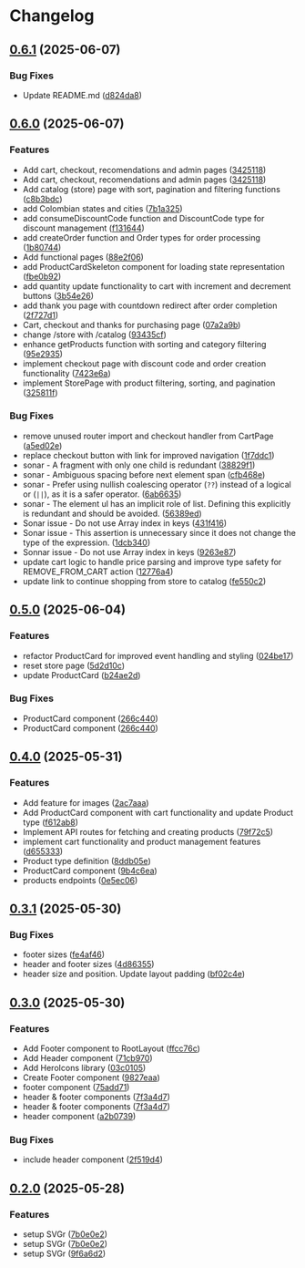 # Changelog

## [0.6.1](https://github.com/JhojanRop/404-tech/compare/v0.6.0...v0.6.1) (2025-06-07)


### Bug Fixes

* Update README.md ([d824da8](https://github.com/JhojanRop/404-tech/commit/d824da80a146445bcb9c2f00d6963f0df8a5877c))

## [0.6.0](https://github.com/JhojanRop/404-tech/compare/v0.5.0...v0.6.0) (2025-06-07)


### Features

* Add cart, checkout, recomendations and admin pages ([3425118](https://github.com/JhojanRop/404-tech/commit/3425118a49f9d175e28ada20720c27f41bbd2193))
* Add cart, checkout, recomendations and admin pages ([3425118](https://github.com/JhojanRop/404-tech/commit/3425118a49f9d175e28ada20720c27f41bbd2193))
* Add catalog (store) page with sort, pagination and filtering functions ([c8b3bdc](https://github.com/JhojanRop/404-tech/commit/c8b3bdcfe7ae620a0abb1b8069cff4e791645257))
* add Colombian states and cities ([7b1a325](https://github.com/JhojanRop/404-tech/commit/7b1a3256675d1271446ffd946941cda5135f0625))
* add consumeDiscountCode function and DiscountCode type for discount management ([f131644](https://github.com/JhojanRop/404-tech/commit/f131644081d5baa28cf44d8244f0b740e69f7299))
* add createOrder function and Order types for order processing ([1b80744](https://github.com/JhojanRop/404-tech/commit/1b807446833be76a5748646b45a22d79b2466a2d))
* Add functional pages ([88e2f06](https://github.com/JhojanRop/404-tech/commit/88e2f062dbc8b99175f666a53d53b644afc2d4b4))
* add ProductCardSkeleton component for loading state representation ([fbe0b92](https://github.com/JhojanRop/404-tech/commit/fbe0b9251b306be2b070b2457287b14f157943d2))
* add quantity update functionality to cart with increment and decrement buttons ([3b54e26](https://github.com/JhojanRop/404-tech/commit/3b54e26985e2bab76ed05304d886ca2a9b2153ec))
* add thank you page with countdown redirect after order completion ([2f727d1](https://github.com/JhojanRop/404-tech/commit/2f727d1b96c4395578c80bd43202a5d1fe6c5db0))
* Cart, checkout and thanks for purchasing page ([07a2a9b](https://github.com/JhojanRop/404-tech/commit/07a2a9b1f013b0ad2dfeb8416bcf43f750283cda))
* change /store with /catalog ([93435cf](https://github.com/JhojanRop/404-tech/commit/93435cf4dfdc2366643a285653984d0a144149cc))
* enhance getProducts function with sorting and category filtering ([95e2935](https://github.com/JhojanRop/404-tech/commit/95e2935630b5905320bb46c77837c0785fcba250))
* implement checkout page with discount code and order creation functionality ([7423e6a](https://github.com/JhojanRop/404-tech/commit/7423e6a55b0bf5104b1efe3cbfa1daeedc9bc706))
* implement StorePage with product filtering, sorting, and pagination ([325811f](https://github.com/JhojanRop/404-tech/commit/325811f7f0d1a2039a4cd80d580077c8e64f70ba))


### Bug Fixes

* remove unused router import and checkout handler from CartPage ([a5ed02e](https://github.com/JhojanRop/404-tech/commit/a5ed02ebb946c27419444665d7293287368584fc))
* replace checkout button with link for improved navigation ([1f7ddc1](https://github.com/JhojanRop/404-tech/commit/1f7ddc12d7438ec7e175d53f95e3bf231c2e47a0))
* sonar - A fragment with only one child is redundant ([38829f1](https://github.com/JhojanRop/404-tech/commit/38829f195ffe9343b417016da7128a02ece3b5da))
* sonar - Ambiguous spacing before next element span ([cfb468e](https://github.com/JhojanRop/404-tech/commit/cfb468e211523b4c1269dbb59912789fc446df6f))
* sonar - Prefer using nullish coalescing operator (`??`) instead of a logical or (`||`), as it is a safer operator. ([6ab6635](https://github.com/JhojanRop/404-tech/commit/6ab6635621249e43ffae58f3fd7927497fbfd9b0))
* sonar - The element ul has an implicit role of list. Defining this explicitly is redundant and should be avoided. ([56389ed](https://github.com/JhojanRop/404-tech/commit/56389ed81eff31e0891123f909e87115c5a937d1))
* Sonar issue - Do not use Array index in keys ([431f416](https://github.com/JhojanRop/404-tech/commit/431f4163a8de89c4f422385a69d6892bea5ba9f2))
* Sonar issue - This assertion is unnecessary since it does not change the type of the expression. ([1dcb340](https://github.com/JhojanRop/404-tech/commit/1dcb34083fbcb03e20da3e1720f0c57b9ad5754e))
* Sonnar issue - Do not use Array index in keys ([9263e87](https://github.com/JhojanRop/404-tech/commit/9263e8797a094a48308e150f995efb610ccdca3f))
* update cart logic to handle price parsing and improve type safety for REMOVE_FROM_CART action ([12776a4](https://github.com/JhojanRop/404-tech/commit/12776a42ad387a4ca50a84557b1e8e44aa2dafb7))
* update link to continue shopping from store to catalog ([fe550c2](https://github.com/JhojanRop/404-tech/commit/fe550c20fb36d90684c2e58d0c1ad76e937a8de3))

## [0.5.0](https://github.com/JhojanRop/404-tech/compare/v0.4.0...v0.5.0) (2025-06-04)


### Features

* refactor ProductCard for improved event handling and styling ([024be17](https://github.com/JhojanRop/404-tech/commit/024be17e6a9ebfd47378180ee4a00c0e5364ad10))
* reset store page ([5d2d10c](https://github.com/JhojanRop/404-tech/commit/5d2d10ce0be4159626d9402e1640b534f30dfed2))
* update ProductCard ([b24ae2d](https://github.com/JhojanRop/404-tech/commit/b24ae2d5856574e427629d95cddace3894bd7d76))


### Bug Fixes

* ProductCard component ([266c440](https://github.com/JhojanRop/404-tech/commit/266c44092fae0691ad0ce841d17d118e78e5dc6f))
* ProductCard component ([266c440](https://github.com/JhojanRop/404-tech/commit/266c44092fae0691ad0ce841d17d118e78e5dc6f))

## [0.4.0](https://github.com/JhojanRop/404-tech/compare/v0.3.1...v0.4.0) (2025-05-31)


### Features

* Add feature for images ([2ac7aaa](https://github.com/JhojanRop/404-tech/commit/2ac7aaa1a4ed3b74e152a33930cd5f8f60d7863b))
* Add ProductCard component with cart functionality and update Product type ([f612ab8](https://github.com/JhojanRop/404-tech/commit/f612ab850357b44e0693a0a9dc7eb32f35bb6cba))
* Implement API routes for fetching and creating products ([79f72c5](https://github.com/JhojanRop/404-tech/commit/79f72c520cac185994f369f6d67cbd73ea56af2d))
* implement cart functionality and product management features ([d655333](https://github.com/JhojanRop/404-tech/commit/d65533389e75c6c6a032a089ce9f7ca56c891d76))
* Product type definition ([8ddb05e](https://github.com/JhojanRop/404-tech/commit/8ddb05e99c9070a4e8441b8a5cebe584fc781120))
* ProductCard component ([9b4c6ea](https://github.com/JhojanRop/404-tech/commit/9b4c6ea4cbab0445efbab4ee7b388c8918445f61))
* products endpoints ([0e5ec06](https://github.com/JhojanRop/404-tech/commit/0e5ec0628efa2cd2c7f8d8d7c669227a1fed4027))

## [0.3.1](https://github.com/JhojanRop/404-tech/compare/v0.3.0...v0.3.1) (2025-05-30)


### Bug Fixes

* footer sizes ([fe4af46](https://github.com/JhojanRop/404-tech/commit/fe4af46d0e38438a4e6b8912f5831117d5293664))
* header and footer sizes ([4d86355](https://github.com/JhojanRop/404-tech/commit/4d86355b4f1d782257263ab1a1c283b3e762162a))
* header size and position. Update layout padding ([bf02c4e](https://github.com/JhojanRop/404-tech/commit/bf02c4eddaa59895b33585d4ff7b65e095b3fe7d))

## [0.3.0](https://github.com/JhojanRop/404-tech/compare/v0.2.0...v0.3.0) (2025-05-30)


### Features

* Add Footer component to RootLayout ([ffcc76c](https://github.com/JhojanRop/404-tech/commit/ffcc76c4bdb9da796e0aff97241315a776b21a35))
* Add Header component ([71cb970](https://github.com/JhojanRop/404-tech/commit/71cb970b0c7cd00bb0d3a5b524e9d72d8198fce4))
* Add HeroIcons library ([03c0105](https://github.com/JhojanRop/404-tech/commit/03c01058766c71524f5305c95cfcae683f74a933))
* Create Footer component ([9827eaa](https://github.com/JhojanRop/404-tech/commit/9827eaa3b7b9e06668c8734076873f5e96c65f88))
* footer component ([75add71](https://github.com/JhojanRop/404-tech/commit/75add7166f001e388a5f1e7cd5eb86e835c29687))
* header & footer components ([7f3a4d7](https://github.com/JhojanRop/404-tech/commit/7f3a4d7eb288e6d4fc03b4308536f3b084cdc1a6))
* header & footer components ([7f3a4d7](https://github.com/JhojanRop/404-tech/commit/7f3a4d7eb288e6d4fc03b4308536f3b084cdc1a6))
* header component ([a2b0739](https://github.com/JhojanRop/404-tech/commit/a2b0739bc34eb712492efea5ebadda5abc1d3f97))


### Bug Fixes

* include header component ([2f519d4](https://github.com/JhojanRop/404-tech/commit/2f519d42e243161f73396b6fb103098520b2ce3d))

## [0.2.0](https://github.com/JhojanRop/404-tech/compare/v0.1.0...v0.2.0) (2025-05-28)


### Features

* setup SVGr ([7b0e0e2](https://github.com/JhojanRop/404-tech/commit/7b0e0e2e6485308eebde49728731006344f8688e))
* setup SVGr ([7b0e0e2](https://github.com/JhojanRop/404-tech/commit/7b0e0e2e6485308eebde49728731006344f8688e))
* setup SVGr ([9f6a6d2](https://github.com/JhojanRop/404-tech/commit/9f6a6d2a7c3eea14d4bfb8510dcd57e2ed24b53f))
